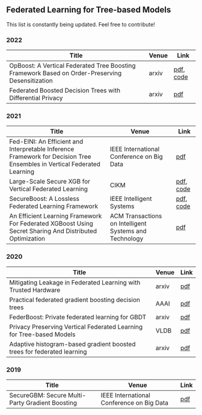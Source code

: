 ## Federated Learning for Tree-based Models
This list is constantly being updated. Feel free to contribute!

### 2022
| Title                                                                                           | Venue | Link                                                                                                                  |
|-------------------------------------------------------------------------------------------------|-------|-----------------------------------------------------------------------------------------------------------------------|
| OpBoost: A Vertical Federated Tree Boosting Framework Based on Order-Preserving Desensitization | arxiv | [pdf](https://arxiv.org/pdf/2210.01318.pdf), [code](https://github.com/alibaba-edu/mpc4j/tree/main/mpc4j-sml-opboost) |
| Federated Boosted Decision Trees with Differential Privacy                                      | arxiv | [pdf](https://arxiv.org/pdf/2210.02910.pdf)                                                                           |
 
### 2021
| Title                                                                                                                   | Venue                                                  | Link                                                                                          | 
|-------------------------------------------------------------------------------------------------------------------------|--------------------------------------------------------|-----------------------------------------------------------------------------------------------|
| Fed-EINI: An Efficient and Interpretable Inference Framework for Decision Tree Ensembles in Vertical Federated Learning | IEEE International Conference on Big Data              | [pdf](https://arxiv.org/pdf/2105.09540.pdf)                                                   |
 | Large-Scale Secure XGB for Vertical Federated Learning                                                                  | CIKM                                                   | [pdf](https://arxiv.org/pdf/2005.08479.pdf), [code](https://github.com/secretflow/secretflow) |
 | SecureBoost: A Lossless Federated Learning Framework                                                                    | IEEE Intelligent Systems                               | [pdf](https://arxiv.org/pdf/1901.08755.pdf), [code](https://github.com/FederatedAI/FATE)      |
 | An Efficient Learning Framework For Federated XGBoost Using Secret Sharing And Distributed Optimization                 | ACM Transactions on Intelligent Systems and Technology | [pdf](https://arxiv.org/pdf/2105.05717.pdf)                                                   |

### 2020 
| Title                                                                  | Venue | Link                                                | 
|------------------------------------------------------------------------|-------|-----------------------------------------------------|
| Mitigating Leakage in Federated Learning with Trusted Hardware         | arxiv | [pdf](https://arxiv.org/pdf/2011.04948.pdf)         |
| Practical federated gradient boosting decision trees                   | AAAI  | [pdf](https://arxiv.org/pdf/1911.04206.pdf)         | 
| FederBoost: Private federated learning for GBDT                        | arxiv | [pdf](https://arxiv.org/pdf/2011.02796.pdf)         |
| Privacy Preserving Vertical Federated Learning for Tree-based Models   | VLDB  | [pdf](http://www.vldb.org/pvldb/vol13/p2090-wu.pdf) |
| Adaptive histogram-based gradient boosted trees for federated learning | arxiv | [pdf](https://arxiv.org/pdf/2012.06670.pdf)         |

### 2019
| Title                                           | Venue                                     | Link                                        | 
|-------------------------------------------------|-------------------------------------------|---------------------------------------------|
| SecureGBM: Secure Multi-Party Gradient Boosting | IEEE International Conference on Big Data | [pdf](https://arxiv.org/pdf/1911.11997.pdf) |

